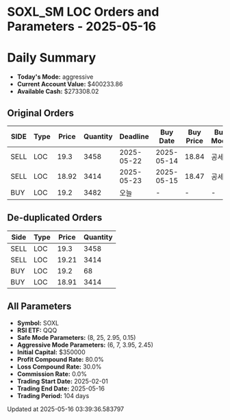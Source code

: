 # SOXL_SM LOC Orders and Parameters - 2025-05-16

# Daily Summary

- **Today's Mode:** aggressive
- **Current Account Value:** $400233.86
- **Available Cash:** $273308.02

## Original Orders

| SIDE | Type | Price | Quantity | Deadline | Buy Date | Buy Price | Buy Mode |
|------|------|-------|----------|----------|----------|-----------|----------|
| SELL | LOC | 19.3 | 3458 | 2025-05-22 | 2025-05-14 | 18.84 | 공세 |
| SELL | LOC | 18.92 | 3414 | 2025-05-23 | 2025-05-15 | 18.47 | 공세 |
| BUY | LOC | 19.2 | 3482 | 오늘 | - | - | - |

## De-duplicated Orders

| Side | Type | Price | Quantity |
|------|------|-------|----------|
| SELL | LOC | 19.3 | 3458 |
| SELL | LOC | 19.21 | 3414 |
| BUY | LOC | 19.2 | 68 |
| BUY | LOC | 18.91 | 3414 |

## All Parameters

- **Symbol:** SOXL
- **RSI ETF:** QQQ
- **Safe Mode Parameters:** (8, 25, 2.95, 0.15)
- **Aggressive Mode Parameters:** (6, 7, 3.95, 2.45)
- **Initial Capital:** $350000
- **Profit Compound Rate:** 80.0%
- **Loss Compound Rate:** 30.0%
- **Commission Rate:** 0.0%
- **Trading Start Date:** 2025-02-01
- **Trading End Date:** 2025-05-16
- **Trading Period:** 104 days

Updated at 2025-05-16 03:39:36.583797
